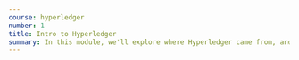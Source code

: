 ```yaml
---
course: hyperledger
number: 1 
title: Intro to Hyperledger
summary: In this module, we'll explore where Hyperledger came from, and how it has evolved over time.
---
```

